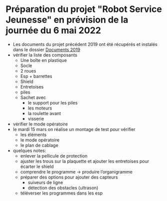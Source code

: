Préparation du projet "Robot Service Jeunesse" en prévision de la journée du 6 mai 2022
=======================================================================================

- Les documents du projet précédent 2019 ont été récupérés et instalés dans le dossier [Documents 2019](https://github.com/anumby-source/RobotServiceJeunesse2022/tree/main/Documents%202019)
- vérifier la liste des composants 
    -	Une boîte en plastique
    -	Socle
    -	2 roues
    -	Esp + barrettes 
    -	Shield
    -	Entretoises
    -	piles
    -	Sachet avec 
        -	le support pour les piles
        -	les moteurs
        -	la roulette avant
        -	visserie
- vérifier le mode opératoire
- le mardi 15 mars on réalise un montage de test pour vérifier
    - les éléments
    - le mode opératoire
    - le plan de cablage 
- quelques notes:
    - enlever la pellicule de protection
    - ajuster les trous sur la plaquette et ajouter les entretoises pour écarter le shield
    - comprendre le programme -> produire l’organigramme
    - préparer des options pour ajouter des capteurs
        - suiveurs de ligne
        - détection des obstacles (ultrason)
    - téléverser les programmes dans les esp
